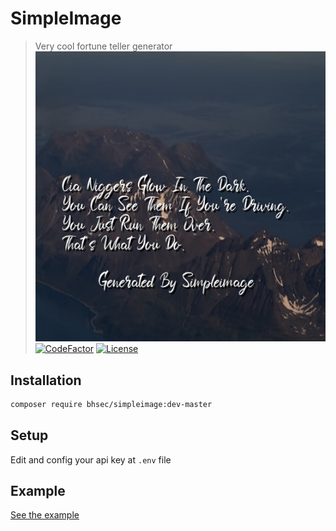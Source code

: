 # SimpleImage
> Very cool fortune teller generator
![result images](assets/result.jpg)
[![CodeFactor](https://www.codefactor.io/repository/github/BlackHoleSecurity/simpleimage/badge)](https://www.codefactor.io/repository/github/BlackHoleSecurity/simpleimage)
[![License](https://img.shields.io/badge/license-MIT-green.svg)](LICENSE)

## Installation
```sh
composer require bhsec/simpleimage:dev-master
```
## Setup
Edit and config your api key at `.env` file
## Example
[See the example](example.php)
